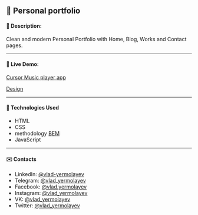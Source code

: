 ## :pushpin: Personal portfolio
#### :memo: Description: 

Clean and modern Personal Portfolio with Home, Blog, Works and Contact pages.
___

#### :link: Live Demo: 
[Cursor Music player app](https://vlad-yermolayev.github.io/cursor-music-player-app/)

[Design](https://t.me/assedo_studio_templates/87)
___

#### :rocket: Technologies Used

* HTML
* CSS
* methodology [BEM](https://en.bem.info/)
* JavaScript
___

#### :envelope: Contacts
* LinkedIn: [@vlad-yermolayev](https://www.linkedin.com/in/vlad-yermolayev/)
* Telegram: [@vlad_yermolayev](https://t.me/vlad_yermolayev)
* Facebook: [@vlad.yermolayev](https://www.facebook.com/vlad.yermolayev/)
* Instagram: [@vlad_yermolayev](https://www.instagram.com/vlad_yermolayev/)
* VK: [@vlad_yermolayev](https://vk.com/vlad_yermolayev)
* Twitter: [@vlad_yermolayev](https://twitter.com/vlad_yermolayev)